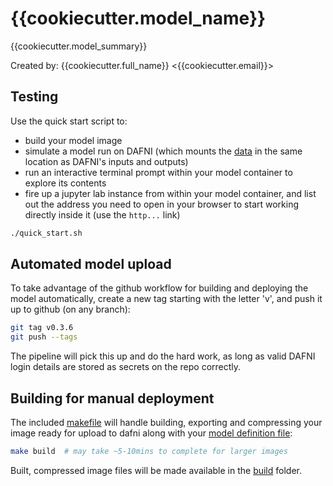 # {{cookiecutter.model_name}}

{{cookiecutter.model_summary}}

Created by:
{{cookiecutter.full_name}} <{{cookiecutter.email}}>

## Testing

Use the quick start script to:

- build your model image
- simulate a model run on DAFNI (which mounts the [data](data) in the same
  location as DAFNI's inputs and outputs)
- run an interactive terminal prompt within your model container to explore its
  contents
- fire up a jupyter lab instance from within your model container, and list out
  the address you need to open in your browser to start working directly inside
  it (use the `http...` link)

```bash
./quick_start.sh
```

## Automated model upload

To take advantage of the github workflow for building and deploying the model
automatically, create a new tag starting with the letter 'v', and push it up to
github (on any branch):

```bash
git tag v0.3.6
git push --tags
```

The pipeline will pick this up and do the hard work, as long as valid DAFNI
login details are stored as secrets on the repo correctly.

## Building for manual deployment

The included [makefile](makefile) will handle building, exporting and compressing
your image ready for upload to dafni along with your
[model definition file](model_definition.yaml):

```bash
make build  # may take ~5-10mins to complete for larger images
```

Built, compressed image files will be made available in the [build](build) folder.
